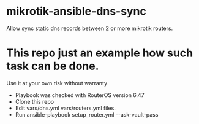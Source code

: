 # mikrotik-ansible-dns-sync
Allow sync static dns records between 2 or more mikrotik routers.

# This repo just an example how such task can be done.
Use it at your own risk without warranty

- Playbook was checked with RouterOS version 6.47
- Clone this repo
- Edit vars/dns.yml vars/routers.yml files.
- Run ansible-playbook setup_router.yml --ask-vault-pass
